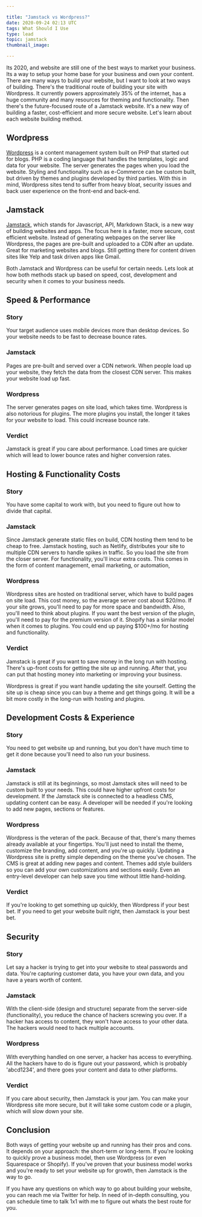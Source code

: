 ```yaml
---

title: "Jamstack vs Wordpress?"
date: 2020-09-24 02:13 UTC
tags: What Should I Use
type: lead
topic: jamstack
thumbnail_image:

---
```


Its 2020, and website are still one of the best ways to market your business. Its a way to setup your home base for your business and own your content. There are many ways to build your website, but I want to look at two ways of building. There's the traditional route of building your site with Wordpress. It currently powers approximately 35% of the internet, has a huge community and many resources for theming and functionality. Then there's the future-focused route of a Jamstack website. It's a new way of building a faster, cost-efficient and more secure website. Let's learn about each website building method.

## Wordpress

<a href="https://en.wikipedia.org/wiki/WordPress">Wordpress</a> is a content management system built on PHP that started out for blogs. PHP is a coding language that handles the templates, logic and data for your website. The server generates the pages when you load the website. Styling and functionality such as e-Commerce can be custom built, but driven by themes and plugins developed by third parties. With this in mind, Wordpress sites tend to suffer from heavy bloat, security issues and back user experience on the front-end and back-end.

## Jamstack

<a href="https://jamstack.wtf/">Jamstack</a>, which stands for Javascript, API, Markdown Stack, is a new way of building websites and apps. The focus here is a faster, more secure, cost efficient website. Instead of generating webpages on the server like Wordpress, the pages are pre-built and uploaded to a CDN after an update. Great for marketing websites and blogs. Still getting there for content driven sites like Yelp and task driven apps like Gmail.

Both Jamstack and Wordpress can be useful for certain needs. Lets look at how both methods stack up based on speed, cost, development and security when it comes to your business needs.

## Speed &amp; Performance

### Story
Your target audience uses mobile devices more than desktop devices. So your website needs to be fast to decrease bounce rates.

### Jamstack
Pages are pre-built and served over a CDN network. When people load up your website, they fetch the data from the closest CDN server. This makes your website load up fast.

### Wordpress
The server generates pages on site load, which takes time. Wordpress is also notorious for plugins. The more plugins you install, the longer it takes for your website to load. This could increase bounce rate.

### Verdict
Jamstack is great if you care about performance. Load times are quicker which will lead to lower bounce rates and higher conversion rates.

## Hosting & Functionality Costs

### Story
You have some capital to work with, but you need to figure out how to divide that capital.

### Jamstack
Since Jamstack generate static files on build, CDN hosting them tend to be cheap to free. Jamstack hosting, such as Netlify, distributes your site to multiple CDN servers to handle spikes in traffic. So you load the site from the closer server. For functionality, you'll incur extra costs. This comes in the form of content management, email marketing, or automation,

### Wordpress
Wordpress sites are hosted on traditional server, which have to build pages on site load. This cost money, so the average server cost about $20/mo. If your site grows, you'll need to pay for more space and bandwidth. Also, you'll need to think about plugins. If you want the best version of the plugin, you'll need to pay for the premium version of it. Shopify has a similar model when it comes to plugins. You could end up paying $100+/mo for hosting and functionality.

### Verdict
Jamstack is great if you want to save money in the long run with hosting. There's up-front costs for getting the site up and running. After that, you can put that hosting money into marketing or improving your business.

Wordpress is great if you want handle updating the site yourself. Getting the site up is cheap since you can buy a theme and get things going. It will be a bit more costly in the long-run with hosting and plugins.

## Development Costs & Experience

### Story
You need to get website up and running, but you don't have much time to get it done because you'll need to also run your business.

### Jamstack
Jamstack is still at its beginnings, so most Jamstack sites will need to be custom built to your needs. This could have higher upfront costs for development. If the Jamstack site is connected to a headless CMS, updating content can be easy. A developer will be needed if you're looking to add new pages, sections or features.

### Wordpress
Wordpress is the veteran of the pack. Because of that, there's many themes already available at your fingertips. You'll just need to install the theme, customize the branding, add content, and you're up quickly. Updating a Wordpress site is pretty simple depending on the theme you've chosen. The CMS is great at adding new pages and content. Themes add style builders so you can add your own customizations and sections easily. Even an entry-level developer can help save you time without little hand-holding.

### Verdict
If you're looking to get something up quickly, then Wordpress if your best bet. If you need to get your website built right, then Jamstack is your best bet.

## Security

### Story
Let say a hacker is trying to get into your website to steal passwords and data. You're capturing customer data, you have your own data, and you have a years worth of content.

### Jamstack
With the client-side (design and structure) separate from the server-side (functionality), you reduce the chance of hackers screwing you over. If a hacker has access to content, they won't have access to your other data. The hackers would need to hack multiple accounts.

### Wordpress
With everything handled on one server, a hacker has access to everything. All the hackers have to do is figure out your password, which is probably 'abcd1234', and there goes your content and data to other platforms.

### Verdict
If you care about security, then Jamstack is your jam. You can make your Wordpress site more secure, but it will take some custom code or a plugin, which will slow down your site.

## Conclusion

Both ways of getting your website up and running has their pros and cons. It depends on your approach: the short-term or long-term. If you're looking to quickly prove a business model, then use Wordpress (or even Squarespace or Shopify). If you've proven that your business model works and you're ready to set your website up for growth, then Jamstack is the way to go.

If you have any questions on which way to go about building your website, you can reach me via Twitter for help. In need of in-depth consulting, you can schedule time to talk 1x1 with me to figure out whats the best route for you.
